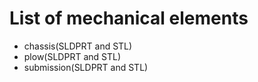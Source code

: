 # List of mechanical elements
- chassis(SLDPRT and STL)
- plow(SLDPRT and STL)
- submission(SLDPRT and STL)

